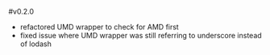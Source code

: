 #v0.2.0

* refactored UMD wrapper to check for AMD first
* fixed issue where UMD wrapper was still referring to underscore instead of lodash